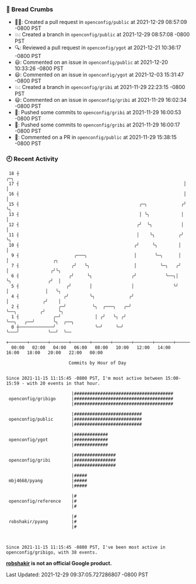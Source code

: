 ### 🍞 Bread Crumbs

 * ✍🏼: Created a pull request in `openconfig/public` at 2021-12-29 08:57:09 -0800 PST
 * 💥: Created a branch in `openconfig/public` at 2021-12-29 08:57:08 -0800 PST
 * 🔍: Reviewed a pull request in  `openconfig/ygot` at 2021-12-21 10:36:17 -0800 PST
 * 😃: Commented on an issue in `openconfig/public` at 2021-12-20 10:33:26 -0800 PST
 * 😃: Commented on an issue in `openconfig/ygot` at 2021-12-03 15:31:47 -0800 PST
 * 💥: Created a branch in `openconfig/gribi` at 2021-11-29 22:23:15 -0800 PST
 * 😃: Commented on an issue in `openconfig/gribi` at 2021-11-29 16:02:34 -0800 PST
 * 🚢: Pushed some commits to `openconfig/gribi` at 2021-11-29 16:00:53 -0800 PST
 * 🚢: Pushed some commits to `openconfig/gribi` at 2021-11-29 16:00:17 -0800 PST
 * 💬: Commented on a PR in  `openconfig/public` at 2021-11-29 15:38:15 -0800 PST

### 🕘 Recent Activity
```
 18 ┼                                                               ╭─╮
 17 ┤                                                               │ │
 16 ┤                                                               │ │
 15 ┤                                              ╭─╮             ╭╯ ╰╮
 13 ┤                                              │ ╰╮            │   │
 12 ┤                                             ╭╯  ╰╮           │   │
 11 ┤                                             │    ╰╮         ╭╯   ╰╮
 10 ┤                                            ╭╯     ╰╮        │     │
  9 ┤                     ╭───╮                  │       ╰─╮      │     │                 ╭╮
  7 ┤                    ╭╯   ╰╮                 │         ╰─╮   ╭╯     │                ╭╯╰╮
  6 ┤                   ╭╯     ╰╮               ╭╯           ╰──╮│      ╰╮              ╭╯  │
  5 ┤                  ╭╯       │               │               ╰╯       │              │   ╰╮
  4 ┤                 ╭╯        ╰╮             ╭╯                        │             ╭╯    │
  2 ┤               ╭─╯          ╰╮  ╭───╮   ╭─╯                         ╰──╮         ╭╯     ╰╮
  1 ┤             ╭─╯             │ ╭╯   ╰╮ ╭╯                              ╰──╮   ╭──╯       ╰╮  ╭──╮
  0 ┼─────────────╯               ╰─╯     ╰─╯                                  ╰───╯           ╰──╯  ╰──
    +───────+───────+───────+───────+───────+───────+───────+───────+───────+───────+───────+───────+────
  00:00   02:00   04:00   06:00   08:00   10:00   12:00   14:00   16:00   18:00   20:00   22:00   00:00   

						Commits by Hour of Day


Since 2021-11-15 11:15:45 -0800 PST, I'm most active between 15:00-15:59 - with 20 events in that hour.

```



```
                         |######################################
 openconfig/gribigo      |######################################
                         |######################################

                         |##########################
 openconfig/public       |##########################
                         |##########################

                         |#############
 openconfig/ygot         |#############
                         |#############

                         |################
 openconfig/gribi        |################
                         |################

                         |#####
 mbj4668/pyang           |#####
                         |#####

                         |#
 openconfig/reference    |#
                         |#

                         |#
 robshakir/pyang         |#
                         |#



Since 2021-11-15 11:15:45 -0800 PST, I've been most active in openconfig/gribigo, with 38 events.

```
**[robshakir](mailto:robjs@google.com) is not an official Google product.**  


Last Updated: 2021-12-29 09:37:05.727286807 -0800 PST
